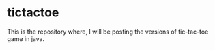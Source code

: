 # tictactoe
This is the repository where, I will be posting the versions of tic-tac-toe game in java.
